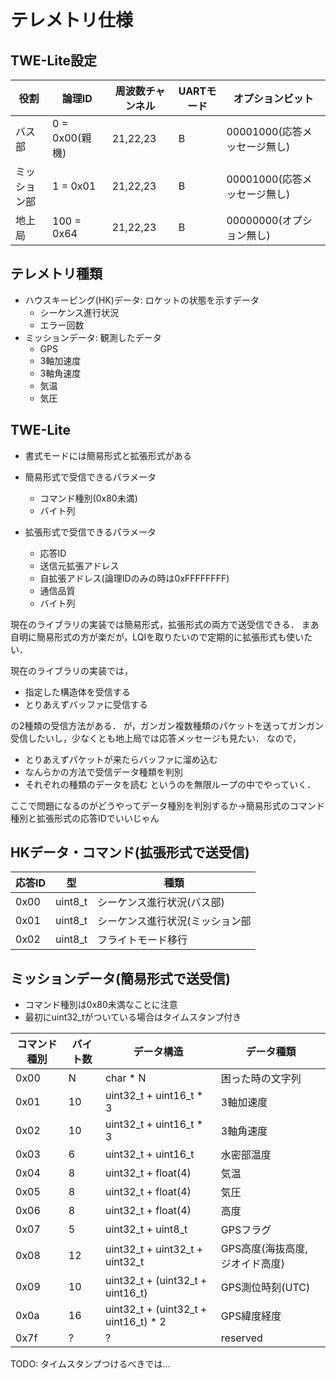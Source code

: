 # テレメトリ仕様

## TWE-Lite設定

|役割|論理ID|周波数チャンネル|UARTモード|オプションビット|
|-|-|-|-|-|
|バス部|0 = 0x00(親機)|21,22,23|B|00001000(応答メッセージ無し)|
|ミッション部|1 = 0x01|21,22,23|B|00001000(応答メッセージ無し)|
|地上局|100 = 0x64|21,22,23|B|00000000(オプション無し)|

## テレメトリ種類
- ハウスキーピング(HK)データ: ロケットの状態を示すデータ
	- シーケンス進行状況
	- エラー回数
- ミッションデータ: 観測したデータ
	- GPS
	- 3軸加速度
	- 3軸角速度
	- 気温
	- 気圧

## TWE-Lite
- 書式モードには簡易形式と拡張形式がある

- 簡易形式で受信できるパラメータ
	- コマンド種別(0x80未満)
	- バイト列

- 拡張形式で受信できるパラメータ
	- 応答ID
	- 送信元拡張アドレス
	- 自拡張アドレス(論理IDのみの時は0xFFFFFFFF)
	- 通信品質
	- バイト列

現在のライブラリの実装では簡易形式，拡張形式の両方で送受信できる．
まあ自明に簡易形式の方が楽だが，LQIを取りたいので定期的に拡張形式も使いたい．

現在のライブラリの実装では，
- 指定した構造体を受信する
- とりあえずバッファに受信する

の2種類の受信方法がある．
が，ガンガン複数種類のパケットを送ってガンガン受信したいし，少なくとも地上局では応答メッセージも見たい．
なので，
- とりあえずパケットが来たらバッファに溜め込む
- なんらかの方法で受信データ種類を判別
- それぞれの種類のデータを読む
というのを無限ループの中でやっていく．

ここで問題になるのがどうやってデータ種別を判別するか->簡易形式のコマンド種別と拡張形式の応答IDでいいじゃん

## HKデータ・コマンド(拡張形式で送受信)

|応答ID|型|種類|
|-|-|-|
|0x00|uint8_t|シーケンス進行状況(バス部)|
|0x01|uint8_t|シーケンス進行状況(ミッション部|
|0x02|uint8_t|フライトモード移行|

## ミッションデータ(簡易形式で送受信)

- コマンド種別は0x80未満なことに注意
- 最初にuint32_tがついている場合はタイムスタンプ付き

|コマンド種別|バイト数|データ構造|データ種類|
|-|-|-|-|
|0x00| N|char * N|困った時の文字列|
|0x01|10|uint32_t + uint16_t * 3|3軸加速度|
|0x02|10|uint32_t + uint16_t * 3|3軸角速度|
|0x03| 6|uint32_t + uint16_t|水密部温度|
|0x04| 8|uint32_t + float(4)|気温|
|0x05| 8|uint32_t + float(4)|気圧|
|0x06| 8|uint32_t + float(4)|高度|
|0x07| 5|uint32_t + uint8_t|GPSフラグ|
|0x08|12|uint32_t + uint32_t + uint32_t|GPS高度(海抜高度, ジオイド高度)|
|0x09|10|uint32_t + (uint32_t + uint16_t)|GPS測位時刻(UTC)|
|0x0a|16|uint32_t + (uint32_t + uint16_t) * 2|GPS緯度経度|
|0x7f|?|?|reserved|

TODO: タイムスタンプつけるべきでは...
